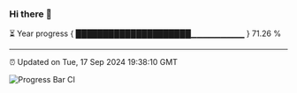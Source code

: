 ### Hi there 👋

⏳ Year progress { █████████████████████▁▁▁▁▁▁▁▁▁ } 71.26 %

---

⏰ Updated on Tue, 17 Sep 2024 19:38:10 GMT

![Progress Bar CI](https://github.com/IshwaranRudhara/GIT-ACTION/workflows/Progress%20Bar%20CI/badge.svg)
